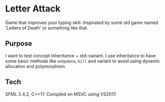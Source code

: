 # Letter Attack
Game that improves your typing skill. Inspirated by some old game named 'Letters of Death' or something like that.

## Purpose
I want to test concept Inheritance + std::variant. I use inheritance to have some basic methods like `onUpdate`, `kill` and variant to avoid using dynamic allocation and polymorphism.
## Tech
SFML 2.4.2, C++17. Compiled on MSVC using VS2017.